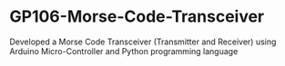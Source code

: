 # GP106-Morse-Code-Transceiver
Developed a Morse Code Transceiver (Transmitter and Receiver) using Arduino Micro-Controller and Python programming language
